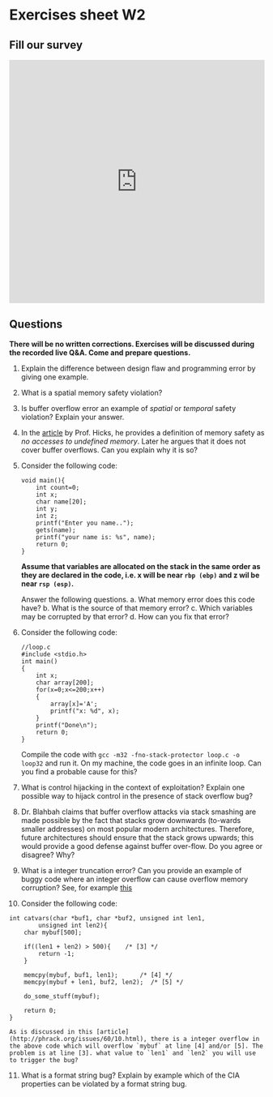 # Exercises sheet W2

## Fill our survey

<iframe width="640px" height= "480px" src= "https://forms.office.com/Pages/ResponsePage.aspx?id=MH_ksn3NTkql2rGM8aQVG5N9pWWUNd5Khd6GR62JgsZURFFGVlRYNjFDTDVUWjlQUFpZNFJXVE9NMC4u&embed=true" frameborder= "0" marginwidth= "0" marginheight= "0" style= "border: none; max-width:100%; max-height:100vh" allowfullscreen webkitallowfullscreen mozallowfullscreen msallowfullscreen> </iframe>

## Questions

**There will be no written corrections. Exercises will be discussed during the recorded live Q&A. Come and prepare questions.**

1. Explain the difference between design flaw and programming error by giving one example.
2. What is a spatial memory safety violation?
3. Is buffer overflow error an example of *spatial* or *temporal* safety  violation? Explain your answer.
4. In the [article](http://www.pl-enthusiast.net/2014/07/21/memory-safety/)  by Prof. Hicks, he provides a definition of memory safety as *no accesses to undefined memory*. Later he argues that it does not cover buffer overflows. Can you explain why it is so?
5. Consider the following code:  
    ```
    void main(){
    	int count=0;
    	int x;
    	char name[20];
    	int y;
    	int z;
    	printf("Enter you name..");
    	gets(name);
    	printf("your name is: %s", name);
    	return 0;
    }
    ```
    **Assume that variables are allocated on the stack in the same order as they are declared in the code, i.e. x will be near `rbp (ebp)` and z wil be near `rsp (esp)`.**

    Answer the following questions.
     a. What memory error does this code have?
     b. What is the source of that memory error?
     c. Which variables may be corrupted by that error?
     d. How can you fix that error?

6. Consider the following code:
    ```
    //loop.c
    #include <stdio.h>
    int main()
    {
        int x;
        char array[200];
        for(x=0;x<=200;x++)
        {
        	array[x]='A';
        	printf("x: %d", x);
        }
        printf("Done\n");
        return 0;
    }
    ```
     Compile the code with `gcc -m32 -fno-stack-protector loop.c -o loop32` and run it. On my machine, the code goes in an infinite loop. Can you find a probable cause for this?

7. What is control hijacking in the context of exploitation? Explain one possible way to hijack control in the presence of stack overflow bug?

8. Dr. Blahbah claims that buffer overflow attacks via stack smashing are made possible by the fact that stacks grow downwards (to-wards smaller addresses) on most popular modern architectures. Therefore, future architectures should ensure that the stack grows upwards; this would provide a good defense against buffer over-flow. Do you agree or disagree? Why?

9. What is a integer truncation error? Can you provide an example of buggy code where an integer overflow can cause overflow memory corruption? See, for example [this](http://phrack.org/issues/60/10.html)

10. Consider the following code:
```
int catvars(char *buf1, char *buf2, unsigned int len1,
        unsigned int len2){
    char mybuf[500];

    if((len1 + len2) > 500){    /* [3] */
        return -1;
    }

    memcpy(mybuf, buf1, len1);      /* [4] */
    memcpy(mybuf + len1, buf2, len2);  /* [5] */

    do_some_stuff(mybuf);

    return 0;
}
```
    As is discussed in this [article](http://phrack.org/issues/60/10.html), there is a integer overflow in the above code which will overflow `mybuf` at line [4] and/or [5]. The problem is at line [3]. what value to `len1` and `len2` you will use to trigger the bug?

11. What is a format string bug? Explain by example which of the CIA properties can be violated by a format string bug.
